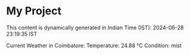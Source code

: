 # My Project

This content is dynamically generated in Indian Time (IST): 2024-06-28 23:19:35 IST


Current Weather in Coimbatore:
Temperature: 24.88 °C
Condition: mist
